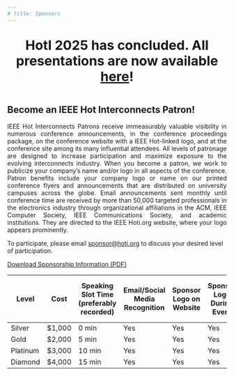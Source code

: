 ```yaml
---
# title: Sponsors
---
```

<!-- <div style="max-width: 850px; margin: 0 auto; text-align: center">
  <div style="text-align: center; font-size: 30px">
    <a href="attendee_instructions.html" style="color:white; background-color: red">Click here to REGISTER or JOIN the event!</a><br><br>
  </div>
</div> -->


<br>

<div style="text-align: center; font-size: 30px">
    <strong>HotI 2025 has concluded. All presentations are now available <a href="https://www.youtube.com/watch?v=b-ByJQDyWBU&list=PLBM5Lly_T4yRGBFgforeMTDpjasC_PV7r"> here</a>!</strong>
</div>

<br>

## Become an IEEE Hot Interconnects Patron!

<div style="text-align: justify; text-indent: 0em;">
IEEE Hot Interconnects Patrons receive immeasurably valuable visibility in numerous conference announcements, in the conference proceedings package, on the conference website with a IEEE Hot-linked logo, and at the conference site among its many influential attendees. All levels of patronage are designed to increase participation and maximize exposure to the evolving interconnects industry. When you become a patron, we work to publicize your company’s name and/or logo in all aspects of the conference. Patron benefits include your company logo or name on our printed conference flyers and announcements that are distributed on university campuses across the globe. Email announcements sent monthly until conference time are received by more than 50,000 targeted professionals in the electronics industry through organizational affiliations in the ACM, IEEE Computer Society, IEEE Communications Society, and academic institutions. They are directed to the IEEE Hoti.org website, where your logo appears prominently. 
</div>

To participate, please email <sponsor@hoti.org> to discuss your desired level of participation.

[Download Sponsorship Information (PDF)](assets/slides/HOTI2025_Sponsorship_info_v4.1.pptx.pdf)

| Level    | Cost   | Speaking Slot Time (preferably recorded) | Email/Social Media Recognition | Sponsor Logo on Website | Sponsor Logo During Event | Sponsor Logo Size | Youtube Recording of Sponsor Talk |
|----------|--------|------------------------------------------|--------------------------------|-------------------------|---------------------------|-------------------|-----------------------------------|
| Silver   | $1,000 | 0 min                                    | Yes                            | Yes                     | Yes                       | Small             | NA                                |
| Gold     | $2,000 | 5 min                                    | Yes                            | Yes                     | Yes                       | Medium            | Yes                               |
| Platinum | $3,000 | 10 min                                   | Yes                            | Yes                     | Yes                       | Large             | Yes                               |
| Diamond  | $4,000 | 15 min                                   | Yes                            | Yes                     | Yes                       | Jumbo             | Yes                               |

